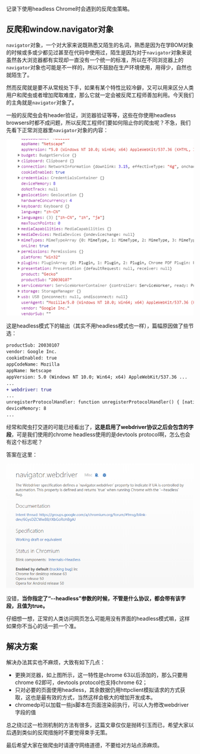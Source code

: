 记录下使用headless Chrome时会遇到的反爬虫策略。

## 反爬和window.navigator对象

`navigator`对象，一个对大家来说既熟悉又陌生的名词，熟悉是因为在学BOM对象的时候或多或少都见过甚至在代码中使用过，陌生是因为对于`navigator`对象来说虽然各大浏览器都有实现却一直没有一个统一的标准，所以在不同浏览器上的`navigator`对象也可能是不一样的，所以不鼓励在生产环境使用，用得少，自然也就陌生了。

然而反爬就是要不从常规处下手，如果有某个特性比较冷僻，又可以用来区分人类用户和爬虫或者增加爬取难度，那么它就一定会被反爬工程师善加利用。今天我们的主角就是`navigator`对象了。

一般的反爬虫会有header验证，浏览器验证等等，这些在你使用headless browsers时都不成问题，所以反爬工程师们要如何阻止你的爬虫呢？不急，我们先看下正常浏览器里`navigator`对象的内容：

![navigator](../../images/crawler/chromedp/noraml-navigator.png)

这是headless模式下的输出（其实不用headless模式也一样），篇幅原因做了些节选：

```diff
productSub: 20030107
vendor: Google Inc.
cookieEnabled: true
appCodeName: Mozilla
appName: Netscape
appVersion: 5.0 (Windows NT 10.0; Win64; x64) AppleWebKit/537.36 ...
...
+ webdriver: true
...
unregisterProtocolHandler: function unregisterProtocolHandler() { [native code] }
deviceMemory: 8
...
```

经常和爬虫打交道的可能已经看出了，**这是启用了webdriver协议之后会包含的字段**，可是我们使用的chrome headless使用的是devtools protocol啊，怎么也会有这个标志呢？

答案在这里：

![mdn](../../images/crawler/chromedp/mdn-webdriver-protocol.png)

没错，**当你指定了“--headless”参数的时候，不管是什么协议，都会带有该字段，且值为true。**

仔细想一想，正常的人类访问网页怎么可能用没有界面的headless模式嘛，这样如果你不当心的话一抓一个准。

## 解决方案

解决办法其实也不麻烦，大致有如下几点：

- 更换浏览器，如上图所示，这一特性是chrome 63以后添加的，那么只要用chrome 62即可，devtools protocol也支持chrome 62；
- 只对必要的页面使用headless，其余数据仍用httpclient模拟请求的方式获取，这也是最有效的方式，当然这样会极大的增加开发成本。
- chromedp可以加载一些js脚本在页面渲染前执行，可以人为修改webdriver字段的值

总之绕过这一检测机制的方法有很多，这篇文章仅仅是抛砖引玉而已，希望大家以后遇到类似的反爬措施时不要觉得束手无策。

最后希望大家在做爬虫时请遵守网络道德，不要给对方站点添麻烦。
